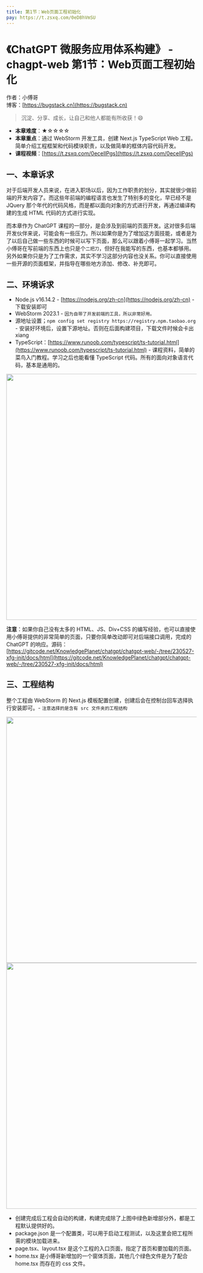 ```yaml
---
title: 第1节：Web页面工程初始化
pay: https://t.zsxq.com/0eD8hVmSU
---
```


# 《ChatGPT 微服务应用体系构建》 - chagpt-web 第1节：Web页面工程初始化

作者：小傅哥
<br/>博客：[https://bugstack.cn](https://bugstack.cn)

>沉淀、分享、成长，让自己和他人都能有所收获！😄

- **本章难度**：★☆☆☆☆
- **本章重点**：通过 WebStorm 开发工具，创建 Next.js TypeScript Web 工程。简单介绍工程框架和代码模块职责，以及做简单的框体内容代码开发。
- **课程视频**：[https://t.zsxq.com/0eceIlPgs](https://t.zsxq.com/0eceIlPgs)

## 一、本章诉求

对于后端开发人员来说，在进入职场以后，因为工作职责的划分，其实就很少做前端的开发内容了。而这些年前端的编程语言也发生了特别多的变化，早已经不是 JQuery 那个年代的代码风格，而是都以面向对象的方式进行开发，再通过编译构建的生成 HTML 代码的方式进行实现。

而本章作为 ChatGPT 课程的一部分，是会涉及到前端的页面开发。这对很多后端开发伙伴来说，可能会有一些压力。所以如果你是为了增加这方面技能，或者是为了以后自己做一些东西的时候可以写下页面，那么可以跟着小傅哥一起学习。当然小傅哥在写前端的东西上也只是个`二把刀`，但好在我能写的东西，也基本都够用。另外如果你只是为了工作需求，其实不学习这部分内容也没关系。你可以直接使用一些开源的页面框架，并指导在哪些地方添加、修改、补充即可。

## 二、环境诉求

- Node.js v16.14.2 - [https://nodejs.org/zh-cn](https://nodejs.org/zh-cn) - 下载安装即可
- WebStorm 2023.1 - `因为自带了开发前端的工具，所以非常好用。`
- 源地址设置；`npm config set registry https://registry.npm.taobao.org` - 安装好环境后，设置下源地址。否则在后面构建项目，下载文件时候会卡出xiang
- TypeScript：[https://www.runoob.com/typescript/ts-tutorial.html](https://www.runoob.com/typescript/ts-tutorial.html) - 课程资料，简单的菜鸟入门教程。学习之后也能看懂 TypeScript 代码。所有的面向对象语言代码，基本是通用的。

<div align="center">
    <img src="https://bugstack.cn/images/article/project/chatgpt/chatgpt-web-01-01.png?raw=true" width="650px">
</div>

**注意**：如果你自己没有太多的 HTML、JS、Div+CSS 的编写经验，也可以直接使用小傅哥提供的非常简单的页面，只要你简单改动即可对后端接口调用，完成的 ChatGPT 的响应。源码：[https://gitcode.net/KnowledgePlanet/chatgpt/chatgpt-web/-/tree/230527-xfg-init/docs/html](https://gitcode.net/KnowledgePlanet/chatgpt/chatgpt-web/-/tree/230527-xfg-init/docs/html)

## 三、工程结构

整个工程由 WebStorm 的 Next.js 模板配置创建，创建后会在控制台回车选择执行安装即可。- `注意选择的是含有 src 文件夹的工程结构`

<div align="center">
    <img src="https://bugstack.cn/images/article/project/chatgpt/chatgpt-web-01-02.png?raw=true" width="650px">
</div>

<div align="center">
    <img src="https://bugstack.cn/images/article/project/chatgpt/chatgpt-web-01-03.png?raw=true" width="650px">
</div>

- 创建完成后工程会自动的构建，构建完成除了上图中绿色新增部分外，都是工程默认提供好的。
- package.json 是一个配置类，可以用于启动工程测试，以及这里会把工程所需的模块加载进来。
- page.tsx、layout.tsx 是这个工程的入口页面，指定了首页和要加载的页面。
- home.tsx 是小傅哥新增加的一个窗体页面，其他几个绿色文件是为了配合 home.tsx 而存在的 css 文件。